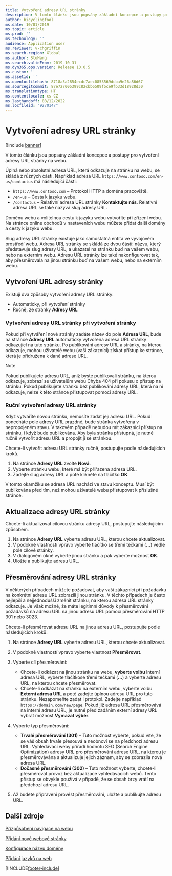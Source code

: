 ```yaml
---
title: Vytvoření adresy URL stránky
description: V tomto článku jsou popsány základní koncepce a postupy pro vytvoření adresy URL stránky na webu.
author: bicyclingfool
ms.date: 10/01/2019
ms.topic: article
ms.prod: ''
ms.technology: ''
audience: Application user
ms.reviewer: v-chgriffin
ms.search.region: Global
ms.author: StuHarg
ms.search.validFrom: 2019-10-31
ms.dyn365.ops.version: Release 10.0.5
ms.custom: ''
ms.assetid: ''
ms.openlocfilehash: 8718a3a2854ecdc7aec0853569dcba9e26a86d67
ms.sourcegitcommit: 87e727005399c82cbb6509f5ce9fb33d18928d30
ms.translationtype: HT
ms.contentlocale: cs-CZ
ms.lasthandoff: 08/12/2022
ms.locfileid: "9270147"
---
```

# <a name="create-a-page-url"></a>Vytvoření adresy URL stránky

[!include [banner](includes/banner.md)]

V tomto článku jsou popsány základní koncepce a postupy pro vytvoření adresy URL stránky na webu.

Úplná nebo absolutní adresa URL, která odkazuje na stránku na webu, se skládá z různých částí. Například adresa URL `https://www.contoso.com/en-us/contactus` má následující části:

- `https://www.contoso.com` – Protokol HTTP a doména pracoviště.
- `/en-us` – Cesta k jazyku webu.
- `/contactus` – Relativní adresa URL stránky **Kontaktujte nás**. Relativní adresa URL se také nazývá *slug* adresy URL.

Doménu webu a volitelnou cestu k jazyku webu vytvoříte při zřízení webu. Na stránce online obchodů v nastaveních webu můžete přidat další domény a cesty k jazyku webu.

Slug adresy URL stránky existuje jako samostatná entita ve vývojovém prostředí webu. Adresa URL stránky se skládá ze dvou částí: názvu, který představuje slug adresy URL, a ukazatel na stránku buď na vašem webu, nebo na externím webu. Adresu URL stránky lze také nakonfigurovat tak, aby přesměrovala na jinou stránku buď na vašem webu, nebo na externím webu.

## <a name="create-a-page-url"></a>Vytvoření URL adresy stránky

Existují dva způsoby vytvoření adresy URL stránky:

- Automaticky, při vytvoření stránky
- Ručně, ze stránky **Adresy URL**

### <a name="create-a-page-url-when-you-create-a-page"></a>Vytvoření adresy URL stránky při vytvoření stránky

Pokud při vytváření nové stránky zadáte název do pole **Adresa URL**, bude na stránce **Adresy URL** automaticky vytvořena adresa URL stránky odkazující na tuto stránku. Po publikování adresy URL a stránky, na kterou odkazuje, mohou uživatelé webu (vaši zákazníci) získat přístup ke stránce, která je přidružena k dané adrese URL.

> [!NOTE]
> Pokud publikujete adresu URL, aniž byste publikovali stránku, na kterou odkazuje, zobrazí se uživatelům webu Chyba 404 při pokusu o přístup na stránku. Pokud publikujete stránku bez publikování adresy URL, která na ni odkazuje, nelze k této stránce přistupovat pomocí adresy URL.

### <a name="manually-create-a-page-url"></a>Ruční vytvoření adresy URL stránky

Když vytváříte novou stránku, nemusíte zadat její adresu URL. Pokud ponecháte pole adresy URL prázdné, bude stránka vytvořena v nepropojeném stavu. V takovém případě nebudou mít zákazníci přístup na stránku, i když bude publikována. Aby byla stránka přístupná, je nutné ručně vytvořit adresu URL a propojit ji se stránkou.

Chcete-li vytvořit adresu URL stránky ručně, postupujte podle následujících kroků.

1. Na stránce **Adresy URL** zvolte **Nová**.
1. Vyberte stránku webu, které má být přiřazena adresa URL.
1. Zadejte slug adresy URL a poté klikněte na tlačítko **OK**.

V tomto okamžiku se adresa URL nachází ve stavu konceptu. Musí být publikována před tím, než mohou uživatelé webu přistupovat k příslušné stránce.

## <a name="update-a-page-url"></a>Aktualizace adresy URL stránky

Chcete-li aktualizovat cílovou stránku adresy URL, postupujte následujícím způsobem.

1. Na stránce **Adresy URL** vyberte adresu URL, kterou chcete aktualizovat.
1. V podokně vlastností vpravo vyberte tlačítko se třemi tečkami (**...**) vedle pole cílové stránky.
1. V dialogovém okně vyberte jinou stránku a pak vyberte možnost **OK**.
1. Uložte a publikujte adresu URL.

## <a name="redirect-a-page-url"></a>Přesměrování adresy URL stránky

V některých případech můžete požadovat, aby vaši zákazníci při požadavku na konkrétní adresu URL zobrazili jinou stránku. V těchto případech je často nejlepší a nejjednodušší změnit stránku, na kterou adresa URL stránky odkazuje. Je však možné, že máte legitimní důvody k přesměrování požadavků na adresu URL na jinou adresu URL pomocí přesměrování HTTP 301 nebo 3023.

Chcete-li přesměrovat adresu URL na jinou adresu URL, postupujte podle následujících kroků.

1. Na stránce **Adresy URL** vyberte adresu URL, kterou chcete aktualizovat.
1. V podokně vlastností vpravo vyberte vlastnost **Přesměrovat**.
1. Vyberte cíl přesměrování:

    - Chcete-li odkázat na jinou stránku na webu, **vyberte volbu** Interní adresa URL, vyberte tlačítkose třemi tečkami (**...**) a vyberte adresu URL, na kterou chcete přesměrovat.
    - Chcete-li odkázat na stránku na externím webu, vyberte volbu **Externí adresa URL** a poté zadejte úplnou adresu URL pro tuto stránku. Nezapomeňte zadat i protokol. Zadejte například `https://domain.com/new/page`. Pokud již adresa URL přesměrovává na interní adresu URL, je nutné před zadáním externí adresy URL vybrat možnost **Vymazat výběr**.

1. Vyberte typ přesměrování:

    - **Trvalé přesměrování (301)** – Tuto možnost vyberte, pokud víte, že se váš obsah trvale přesouvá a neobnoví se na předchozí adresu URL. Vyhledávací weby přiřadí hodnotu SEO (Search Engine Optimization) adresy URL pro přesměrování adrese URL, na kterou je přesměrovávána a aktualizuje jejich záznam, aby se zobrazila nová adresa URL. 
    - **Dočasné přesměrování (302)** – Tuto možnost vyberte, chcete-li přesměrovat provoz bez aktualizace vyhledávacích webů. Tento přístup se obvykle používá v případě, že se obsah brzy vrátí na předchozí adresu URL.

1. Až budete připraveni provést přesměrování, uložte a publikujte adresu URL.

## <a name="additional-resources"></a>Další zdroje

[Přizpůsobení navigace na webu](customize-site-navigation.md)

[Přidání nové webové stránky](add-new-page.md)

[Konfigurace názvu domény](configure-your-domain-name.md)

[Přidání jazyků na web](add-languages-to-site.md)


[!INCLUDE[footer-include](../includes/footer-banner.md)]

